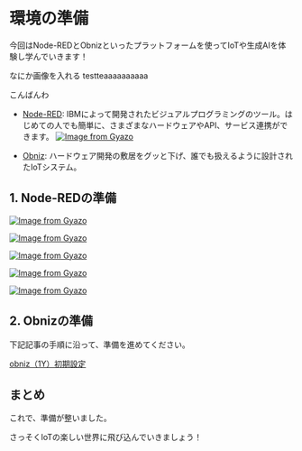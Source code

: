 # 環境の準備

今回はNode-REDとObnizといったプラットフォームを使ってIoTや生成AIを体験し学んでいきます！




なにか画像を入れる
testteaaaaaaaaaa

こんばんわ

- [Node-RED](https://nodered.org/): IBMによって開発されたビジュアルプログラミングのツール。はじめての人でも簡単に、さまざまなハードウェアやAPI、サービス連携ができます。
[![Image from Gyazo](https://i.gyazo.com/4cd0ad2c1a4ceb19e8cb929020b2d7ef.png)](https://gyazo.com/4cd0ad2c1a4ceb19e8cb929020b2d7ef)

- [Obniz](https://iot.obniz.com/): ハードウェア開発の敷居をグッと下げ、誰でも扱えるように設計されたIoTシステム。



## 1. Node-REDの準備

[![Image from Gyazo](https://i.gyazo.com/b916a7377dd7813cfc528dc48a3523b4.png)](https://gyazo.com/b916a7377dd7813cfc528dc48a3523b4)

[![Image from Gyazo](https://i.gyazo.com/831a280349158f665edc273435daf4f9.png)](https://gyazo.com/831a280349158f665edc273435daf4f9)

[![Image from Gyazo](https://i.gyazo.com/64e93ce8c544a8a0a3a6ff88fc3ce0e9.png)](https://gyazo.com/64e93ce8c544a8a0a3a6ff88fc3ce0e9)

[![Image from Gyazo](https://i.gyazo.com/2f0f40655ae5c273e8b011098249b4bf.png)](https://gyazo.com/2f0f40655ae5c273e8b011098249b4bf)

[![Image from Gyazo](https://i.gyazo.com/b30f036703753f918236a3bc0f9642ef.png)](https://gyazo.com/b30f036703753f918236a3bc0f9642ef)


## 2. Obnizの準備

下記記事の手順に沿って、準備を進めてください。

[obniz（1Y）初期設定](https://zenn.dev/protoout/articles/49-obniz-wifi-setup)


<!-- 準備も授業内でやるなら、本ページはそれぞれのパートで吸収する-->


## まとめ
これで、準備が整いました。

さっそくIoTの楽しい世界に飛び込んでいきましょう！



